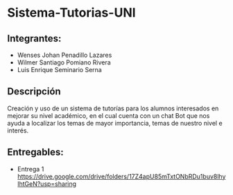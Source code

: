 # Sistema-Tutorias-UNI
## Integrantes:
* Wenses Johan Penadillo Lazares
* Wilmer Santiago Pomiano Rivera
* Luis Enrique Seminario Serna
## Descripción
Creación y uso de un sistema de tutorías para los alumnos interesados en mejorar su nivel académico, en el cual cuenta con un chat Bot que nos ayuda a localizar los temas de mayor importancia, temas de nuestro nivel e interés.
## Entregables:
* Entrega 1 https://drive.google.com/drive/folders/17Z4apU85mTxtONbRDu1buv8lhylhtGeN?usp=sharing
